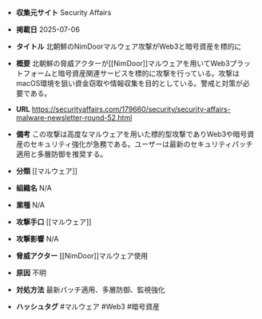 - **収集元サイト**
Security Affairs

- **掲載日**
2025-07-06

- **タイトル**
北朝鮮のNimDoorマルウェア攻撃がWeb3と暗号資産を標的に

- **概要**
北朝鮮の脅威アクターが[[NimDoor]]マルウェアを用いてWeb3プラットフォームと暗号資産関連サービスを標的に攻撃を行っている。攻撃はmacOS環境を狙い資金窃取や情報収集を目的としている。警戒と対策が必要である。

- **URL**
https://securityaffairs.com/179660/security/security-affairs-malware-newsletter-round-52.html

- **備考**
この攻撃は高度なマルウェアを用いた標的型攻撃でありWeb3や暗号資産のセキュリティ強化が急務である。ユーザーは最新のセキュリティパッチ適用と多層防御を推奨する。

- **分類**
[[マルウェア]]

- **組織名**
N/A

- **業種**
N/A

- **攻撃手口**
[[マルウェア]]

- **攻撃影響**
N/A

- **脅威アクター**
[[NimDoor]]マルウェア使用

- **原因**
不明

- **対処方法**
最新パッチ適用、多層防御、監視強化

- **ハッシュタグ**
#マルウェア #Web3 #暗号資産
